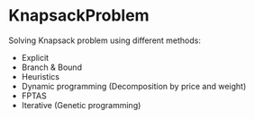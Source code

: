 # KnapsackProblem

Solving Knapsack problem using different methods:
  - Explicit
  - Branch & Bound 
  - Heuristics
  - Dynamic programming (Decomposition by price and weight)
  - FPTAS
  - Iterative (Genetic programming)
